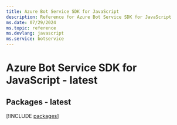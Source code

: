 ```yaml
---
title: Azure Bot Service SDK for JavaScript
description: Reference for Azure Bot Service SDK for JavaScript
ms.date: 07/29/2024
ms.topic: reference
ms.devlang: javascript
ms.service: botservice
---
```

# Azure Bot Service SDK for JavaScript - latest
## Packages - latest
[!INCLUDE [packages](bot-service-index.md)]
